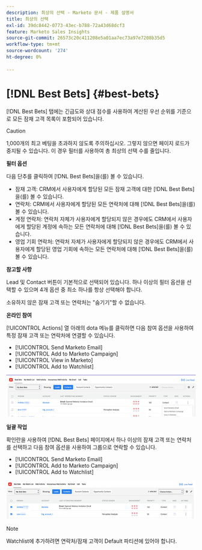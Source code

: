 ```yaml
---
description: 최상의 선택 - Marketo 문서 - 제품 설명서
title: 최상의 선택
exl-id: 39dc8442-0773-43ec-b788-72a43d68dcf3
feature: Marketo Sales Insights
source-git-commit: 26573c20c411208e5a01aa7ec73a97e7208b35d5
workflow-type: tm+mt
source-wordcount: '274'
ht-degree: 0%

---
```


# [!DNL Best Bets] {#best-bets}

[!DNL Best Bets] 탭에는 긴급도와 상대 점수를 사용하여 계산된 우선 순위를 기준으로 모든 잠재 고객 목록이 포함되어 있습니다.

>[!CAUTION]
>
>1,000개의 최고 베팅을 초과하지 않도록 주의하십시오. 그렇지 않으면 페이지 로드가 중지될 수 있습니다. 이 경우 필터를 사용하여 총 최상의 선택 수를 줄입니다.

**필터 옵션**

다음 단추를 클릭하여 [!DNL Best Bets]을(를) 볼 수 있습니다.

* 잠재 고객: CRM에서 사용자에게 할당된 모든 잠재 고객에 대한 [!DNL Best Bets]을(를) 볼 수 있습니다.
* 연락처: CRM에서 사용자에게 할당된 모든 연락처에 대해 [!DNL Best Bets]을(를) 볼 수 있습니다.
* 계정 연락처: 연락처 자체가 사용자에게 할당되지 않은 경우에도 CRM에서 사용자에게 할당된 계정에 속하는 모든 연락처에 대해 [!DNL Best Bets]을(를) 볼 수 있습니다.
* 영업 기회 연락처: 연락처 자체가 사용자에게 할당되지 않은 경우에도 CRM에서 사용자에게 할당된 영업 기회에 속하는 모든 연락처에 대해 [!DNL Best Bets]을(를) 볼 수 있습니다.

**참고할 사항**

Lead 및 Contact 버튼이 기본적으로 선택되어 있습니다. 하나 이상의 필터 옵션을 선택할 수 있으며 4개 옵션 중 최소 하나를 항상 선택해야 합니다.

소유하지 않은 잠재 고객 또는 연락처는 &quot;숨기기&quot;할 수 없습니다.

**온라인 참여**

[!UICONTROL Actions] 열 아래의 dota 메뉴를 클릭하면 다음 참여 옵션을 사용하여 특정 잠재 고객 또는 연락처에 연결할 수 있습니다.

* [!UICONTROL Send Marketo Email]
* [!UICONTROL Add to Marketo Campaign]
* [!UICONTROL View in Marketo]
* [!UICONTROL Add to Watchlist]

![](assets/best-bets-1.png)

**일괄 작업**

확인란을 사용하여 [!DNL Best Bets] 페이지에서 하나 이상의 잠재 고객 또는 연락처를 선택하고 다음 참여 옵션을 사용하여 그룹으로 연락할 수 있습니다.

* [!UICONTROL Send Marketo Email]
* [!UICONTROL Add to Marketo Campaign]
* [!UICONTROL Add to Watchlist]

![](assets/best-bets-2.png)

>[!NOTE]
>
>Watchlist에 추가하려면 연락처/잠재 고객이 Default 파티션에 있어야 합니다.
